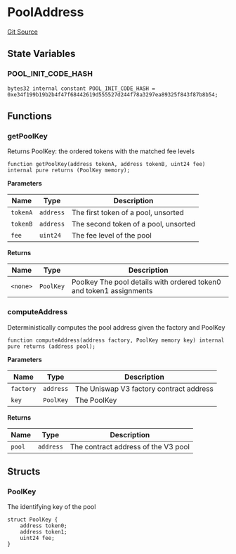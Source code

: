 # PoolAddress
[Git Source](https://github.com/opynfinance/squeeth-monorepo/blob/d9f476e77fa42301e16041672bb68b167162f81f/src/FlashSwap.sol)


## State Variables
### POOL_INIT_CODE_HASH

```solidity
bytes32 internal constant POOL_INIT_CODE_HASH = 0xe34f199b19b2b4f47f68442619d555527d244f78a3297ea89325f843f87b8b54;
```


## Functions
### getPoolKey

Returns PoolKey: the ordered tokens with the matched fee levels


```solidity
function getPoolKey(address tokenA, address tokenB, uint24 fee) internal pure returns (PoolKey memory);
```
**Parameters**

|Name|Type|Description|
|----|----|-----------|
|`tokenA`|`address`|The first token of a pool, unsorted|
|`tokenB`|`address`|The second token of a pool, unsorted|
|`fee`|`uint24`|The fee level of the pool|

**Returns**

|Name|Type|Description|
|----|----|-----------|
|`<none>`|`PoolKey`|Poolkey The pool details with ordered token0 and token1 assignments|


### computeAddress

Deterministically computes the pool address given the factory and PoolKey


```solidity
function computeAddress(address factory, PoolKey memory key) internal pure returns (address pool);
```
**Parameters**

|Name|Type|Description|
|----|----|-----------|
|`factory`|`address`|The Uniswap V3 factory contract address|
|`key`|`PoolKey`|The PoolKey|

**Returns**

|Name|Type|Description|
|----|----|-----------|
|`pool`|`address`|The contract address of the V3 pool|


## Structs
### PoolKey
The identifying key of the pool


```solidity
struct PoolKey {
    address token0;
    address token1;
    uint24 fee;
}
```

